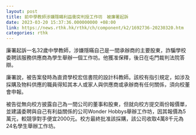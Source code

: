 ```yaml
---
layout: post
title: 前中學教師涉嫌隱瞞利益衝突判授工作坊　被廉署起訴
date: 2023-03-20 15:37:36.000000000 +08:00
link: https://news.rthk.hk/rthk/ch/component/k2/1692736-20230320.htm
categories: rthk
---
```


廉署起訴一名32歲中學教師，涉嫌隱瞞自己是一間承辦商的主要股東，詐騙學校委聘該服務供應商為學生舉辦一個工作坊。他獲准保釋，後日在屯門裁判法院答辯。

廉署說，被告案發時為直資學校宏信書院的設計科教師。該校有指引規定，如涉及採購及物料供應的職員得知其本人或家人與供應商或承辦商有任何關係，須向校董會申報。

被告從無向校方披露自己為一間公司的董事和股東，但就向校方提交兩份報價單，並建議委聘與自己有利益關係的公司Wonder Hobbys舉辦工作坊，因其報價為5萬元，較競爭對手便宜2000元。校方最終批准該採購，該公司收取4萬8千元為24名學生舉辦工作坊。
